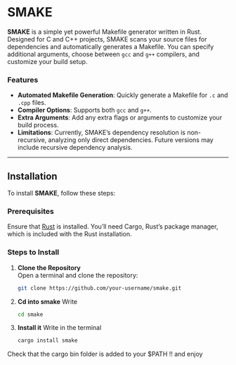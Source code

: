 # SMAKE

**SMAKE** is a simple yet powerful Makefile generator written in Rust. Designed for C and C++ projects, SMAKE scans your source files for dependencies and automatically generates a Makefile. You can specify additional arguments, choose between `gcc` and `g++` compilers, and customize your build setup.

### Features

- **Automated Makefile Generation**: Quickly generate a Makefile for `.c` and `.cpp` files.
- **Compiler Options**: Supports both `gcc` and `g++`.
- **Extra Arguments**: Add any extra flags or arguments to customize your build process.
- **Limitations**: Currently, SMAKE’s dependency resolution is non-recursive, analyzing only direct dependencies. Future versions may include recursive dependency analysis.

---

## Installation

To install **SMAKE**, follow these steps:

### Prerequisites
Ensure that [Rust](https://www.rust-lang.org/tools/install) is installed. You’ll need Cargo, Rust’s package manager, which is included with the Rust installation.

### Steps to Install

1. **Clone the Repository**  
   Open a terminal and clone the repository:
   ```bash
   git clone https://github.com/your-username/smake.git
2. **Cd into smake**
   Write 
   ```bash 
   cd smake
3. **Install it**
    Write in the terminal 
    ```bash 
    cargo install smake

Check that the cargo bin folder is added to your $PATH !! and enjoy



